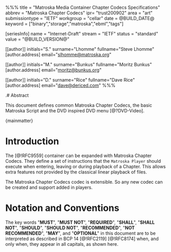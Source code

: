 %%%
title = "Matroska Media Container Chapter Codecs Specifications"
abbrev = "Matroska Chapter Codecs"
ipr= "trust200902"
area = "art"
submissiontype = "IETF"
workgroup = "cellar"
date = @BUILD_DATE@
keyword = ["binary","storage","matroska","ebml","tags"]

[seriesInfo]
name = "Internet-Draft"
stream = "IETF"
status = "standard"
value = "@BUILD_VERSION@"

[[author]]
initials="S."
surname="Lhomme"
fullname="Steve Lhomme"
[author.address]
 email="slhomme@matroska.org"

[[author]]
initials="M."
surname="Bunkus"
fullname="Moritz Bunkus"
[author.address]
email="moritz@bunkus.org"

[[author]]
initials="D."
surname="Rice"
fullname="Dave Rice"
[author.address]
email="dave@dericed.com"
%%%

.# Abstract

This document defines common Matroska Chapter Codecs, the basic Matroska Script and the DVD inspired DVD menu [@?DVD-Video].

{mainmatter}

# Introduction

The [@!RFC9559] container can be expanded with Matroska Chapter Codecs. They define a set of instructions
that the `Matroska Player` should execute when entering, leaving or during playback of a Chapter.
This allows extra features not provided by the classical linear playback of files.

The Matroska Chapter Codecs codec is extensible. So any new codec can be created
and support added in players.

# Notation and Conventions

The key words "**MUST**", "**MUST NOT**",
"**REQUIRED**", "**SHALL**", "**SHALL NOT**",
"**SHOULD**", "**SHOULD NOT**",
"**RECOMMENDED**", "**NOT RECOMMENDED**",
"**MAY**", and "**OPTIONAL**" in this document are
to be interpreted as described in BCP 14 [@!RFC2119]
[@!RFC8174] when, and only when, they appear in all capitals,
as shown here.


